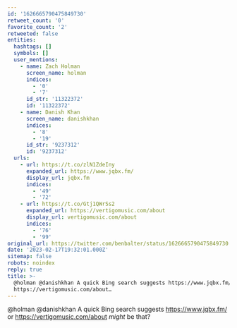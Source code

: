 ```yaml
---
id: '1626665790475849730'
retweet_count: '0'
favorite_count: '2'
retweeted: false
entities:
  hashtags: []
  symbols: []
  user_mentions:
    - name: Zach Holman
      screen_name: holman
      indices:
        - '0'
        - '7'
      id_str: '11322372'
      id: '11322372'
    - name: Danish Khan
      screen_name: danishkhan
      indices:
        - '8'
        - '19'
      id_str: '9237312'
      id: '9237312'
  urls:
    - url: https://t.co/zlN1ZdeIny
      expanded_url: https://www.jqbx.fm/
      display_url: jqbx.fm
      indices:
        - '49'
        - '72'
    - url: https://t.co/Gtj1QWrSs2
      expanded_url: https://vertigomusic.com/about
      display_url: vertigomusic.com/about
      indices:
        - '76'
        - '99'
original_url: https://twitter.com/benbalter/status/1626665790475849730
date: '2023-02-17T19:32:01.000Z'
sitemap: false
robots: noindex
reply: true
title: >-
  @holman @danishkhan A quick Bing search suggests https://www.jqbx.fm/ or
  https://vertigomusic.com/about…
---
```


@holman @danishkhan A quick Bing search suggests https://www.jqbx.fm/ or https://vertigomusic.com/about _might_ be that?